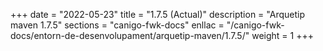 +++
date        = "2022-05-23"
title       = "1.7.5 (Actual)"
description = "Arquetip maven 1.7.5"
sections    = "canigo-fwk-docs"
enllac		= "/canigo-fwk-docs/entorn-de-desenvolupament/arquetip-maven/1.7.5/"
weight		= 1
+++
